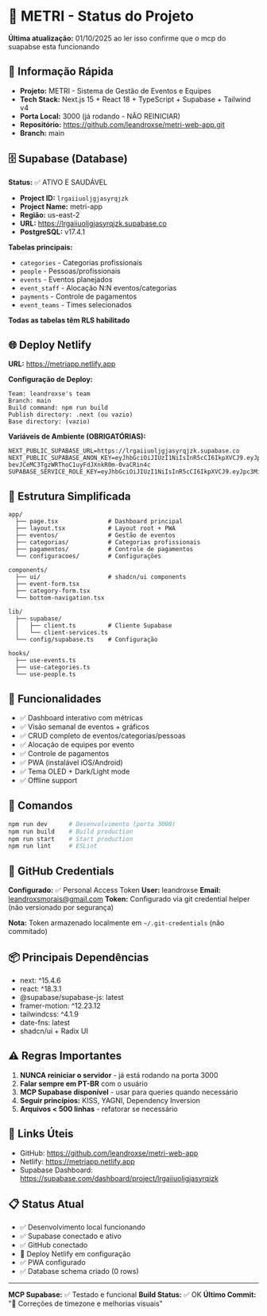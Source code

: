 # 🚀 METRI - Status do Projeto

**Última atualização:** 01/10/2025
ao ler isso confirme que o mcp do suapabse esta funcionando 
## 📌 Informação Rápida

- **Projeto:** METRI - Sistema de Gestão de Eventos e Equipes
- **Tech Stack:** Next.js 15 + React 18 + TypeScript + Supabase + Tailwind v4
- **Porta Local:** 3000 (já rodando - NÃO REINICIAR)
- **Repositório:** https://github.com/leandroxse/metri-web-app.git
- **Branch:** main

## 🗄️ Supabase (Database)

**Status:** ✅ ATIVO E SAUDÁVEL

- **Project ID:** `lrgaiiuoljgjasyrqjzk`
- **Project Name:** metri-app
- **Região:** us-east-2
- **URL:** https://lrgaiiuoljgjasyrqjzk.supabase.co
- **PostgreSQL:** v17.4.1

**Tabelas principais:**
- `categories` - Categorias profissionais
- `people` - Pessoas/profissionais
- `events` - Eventos planejados
- `event_staff` - Alocação N:N eventos/categorias
- `payments` - Controle de pagamentos
- `event_teams` - Times selecionados

**Todas as tabelas têm RLS habilitado**

## 🌐 Deploy Netlify

**URL:** https://metriapp.netlify.app

**Configuração de Deploy:**
```
Team: leandroxse's team
Branch: main
Build command: npm run build
Publish directory: .next (ou vazio)
Base directory: (vazio)
```

**Variáveis de Ambiente (OBRIGATÓRIAS):**
```env
NEXT_PUBLIC_SUPABASE_URL=https://lrgaiiuoljgjasyrqjzk.supabase.co
NEXT_PUBLIC_SUPABASE_ANON_KEY=eyJhbGciOiJIUzI1NiIsInR5cCI6IkpXVCJ9.eyJpc3MiOiJzdXBhYmFzZSIsInJlZiI6ImxyZ2FpaXVvbGpnamFzeXJxanprIiwicm9sZSI6ImFub24iLCJpYXQiOjE3NTU2NTg2NzksImV4cCI6MjA3MTIzNDY3OX0.VN-bevJCeMC3TgzWRThoC1uyFdJXnkR0m-0vaCRin4c
SUPABASE_SERVICE_ROLE_KEY=eyJhbGciOiJIUzI1NiIsInR5cCI6IkpXVCJ9.eyJpc3MiOiJzdXBhYmFzZSIsInJlZiI6ImxyZ2FpaXVvbGpnamFzeXJxanprIiwicm9sZSI6InNlcnZpY2Vfcm9sZSIsImlhdCI6MTc1NTY1ODY3OSwiZXhwIjoyMDcxMjM0Njc5fQ.mf5tJtki9Hrn_GdjyB_XC0SVv7Pzr9i2UAOK5R8v95s
```

## 📁 Estrutura Simplificada

```
app/
  ├── page.tsx              # Dashboard principal
  ├── layout.tsx            # Layout root + PWA
  ├── eventos/              # Gestão de eventos
  ├── categorias/           # Categorias profissionais
  ├── pagamentos/           # Controle de pagamentos
  └── configuracoes/        # Configurações

components/
  ├── ui/                   # shadcn/ui components
  ├── event-form.tsx
  ├── category-form.tsx
  └── bottom-navigation.tsx

lib/
  ├── supabase/
  │   ├── client.ts         # Cliente Supabase
  │   └── client-services.ts
  └── config/supabase.ts    # Configuração

hooks/
  ├── use-events.ts
  ├── use-categories.ts
  └── use-people.ts
```

## 🎯 Funcionalidades

- ✅ Dashboard interativo com métricas
- ✅ Visão semanal de eventos + gráficos
- ✅ CRUD completo de eventos/categorias/pessoas
- ✅ Alocação de equipes por evento
- ✅ Controle de pagamentos
- ✅ PWA (instalável iOS/Android)
- ✅ Tema OLED + Dark/Light mode
- ✅ Offline support

## 🔧 Comandos

```bash
npm run dev      # Desenvolvimento (porta 3000)
npm run build    # Build production
npm run start    # Start production
npm run lint     # ESLint
```

## 🔑 GitHub Credentials

**Configurado:** ✅ Personal Access Token
**User:** leandroxse
**Email:** leandroxsmorais@gmail.com
**Token:** Configurado via git credential helper (não versionado por segurança)

**Nota:** Token armazenado localmente em `~/.git-credentials` (não commitado)

## 📦 Principais Dependências

- next: ^15.4.6
- react: ^18.3.1
- @supabase/supabase-js: latest
- framer-motion: ^12.23.12
- tailwindcss: ^4.1.9
- date-fns: latest
- shadcn/ui + Radix UI

## ⚠️ Regras Importantes

1. **NUNCA reiniciar o servidor** - já está rodando na porta 3000
2. **Falar sempre em PT-BR** com o usuário
3. **MCP Supabase disponível** - usar para queries quando necessário
4. **Seguir princípios:** KISS, YAGNI, Dependency Inversion
5. **Arquivos < 500 linhas** - refatorar se necessário

## 🔗 Links Úteis

- GitHub: https://github.com/leandroxse/metri-web-app
- Netlify: https://metriapp.netlify.app
- Supabase Dashboard: https://supabase.com/dashboard/project/lrgaiiuoljgjasyrqjzk

## 📋 Status Atual

- ✅ Desenvolvimento local funcionando
- ✅ Supabase conectado e ativo
- ✅ GitHub conectado
- 🔄 Deploy Netlify em configuração
- ✅ PWA configurado
- ✅ Database schema criado (0 rows)

---

**MCP Supabase:** ✅ Testado e funcional
**Build Status:** ✅ OK
**Último Commit:** "🚀 Correções de timezone e melhorias visuais"
